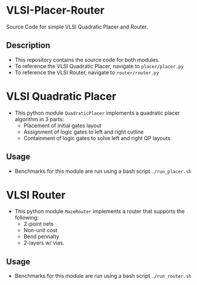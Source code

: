 # VLSI-Placer-Router
Source Code for simple VLSI Quadratic Placer and Router.

## Description
- This repository contains the source code for both modules.
- To reference the VLSI Quadratic Placer, navigate to `placer/placer.py`
- To reference the VLSI Router, navigate to `router/router.py`

# VLSI Quadratic Placer
- This python module `QuadraticPlacer` implements a quadratic placer algorithm in 3 parts:
    - Placement of initial gates layout
    - Assignment of logic gates to left and right cutline
    - Containment of logic gates to solve left and right QP layouts 

## Usage
- Benchmarks for this module are run using a bash script `./run_placer.sh`

# VLSI Router
- This python module `MazeRouter` implements a router that supports the following:
    - 2-point nets
    - Non-unit cost
    - Bend pennalty
    - 2-layers w/ vias.

## Usage
- Benchmarks for this module are run using a bash script `./run_router.sh`
